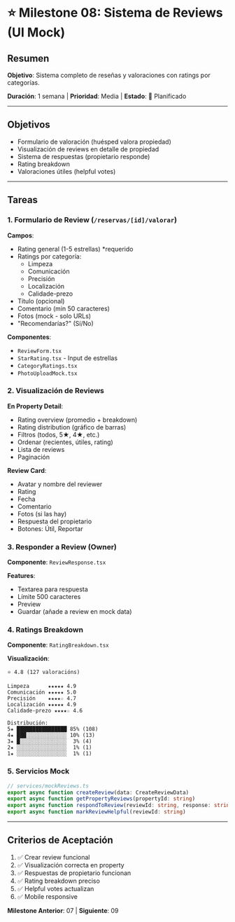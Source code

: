 # ⭐ Milestone 08: Sistema de Reviews (UI Mock)

## Resumen
**Objetivo**: Sistema completo de reseñas y valoraciones con ratings por categorías.

**Duración**: 1 semana | **Prioridad**: Media | **Estado**: 📅 Planificado

---

## Objetivos
- Formulario de valoración (huésped valora propiedad)
- Visualización de reviews en detalle de propiedad
- Sistema de respuestas (propietario responde)
- Rating breakdown
- Valoraciones útiles (helpful votes)

---

## Tareas

### 1. Formulario de Review (`/reservas/[id]/valorar`)

**Campos**:
- Rating general (1-5 estrellas) *requerido
- Ratings por categoría:
  - Limpeza
  - Comunicación
  - Precisión
  - Localización
  - Calidade-prezo
- Título (opcional)
- Comentario (min 50 caracteres)
- Fotos (mock - solo URLs)
- "Recomendarías?" (Sí/No)

**Componentes**:
- `ReviewForm.tsx`
- `StarRating.tsx` - Input de estrellas
- `CategoryRatings.tsx`
- `PhotoUploadMock.tsx`

### 2. Visualización de Reviews

**En Property Detail**:
- Rating overview (promedio + breakdown)
- Rating distribution (gráfico de barras)
- Filtros (todos, 5★, 4★, etc.)
- Ordenar (recientes, útiles, rating)
- Lista de reviews
- Paginación

**Review Card**:
- Avatar y nombre del reviewer
- Rating
- Fecha
- Comentario
- Fotos (si las hay)
- Respuesta del propietario
- Botones: Útil, Reportar

### 3. Responder a Review (Owner)

**Componente**: `ReviewResponse.tsx`

**Features**:
- Textarea para respuesta
- Límite 500 caracteres
- Preview
- Guardar (añade a review en mock data)

### 4. Ratings Breakdown

**Componente**: `RatingBreakdown.tsx`

**Visualización**:
```
⭐ 4.8 (127 valoracións)

Limpeza      ★★★★★ 4.9
Comunicación ★★★★★ 5.0
Precisión    ★★★★☆ 4.7
Localización ★★★★★ 4.9
Calidade-prezo ★★★★☆ 4.6

Distribución:
5★ ████████████████ 85% (108)
4★ ███░░░░░░░░░░░░░ 10% (13)
3★ █░░░░░░░░░░░░░░░  3% (4)
2★ ░░░░░░░░░░░░░░░░  1% (1)
1★ ░░░░░░░░░░░░░░░░  1% (1)
```

### 5. Servicios Mock

```typescript
// services/mockReviews.ts
export async function createReview(data: CreateReviewData)
export async function getPropertyReviews(propertyId: string)
export async function respondToReview(reviewId: string, response: string)
export async function markReviewHelpful(reviewId: string)
```

---

## Criterios de Aceptación
1. ✅ Crear review funcional
2. ✅ Visualización correcta en property
3. ✅ Respuestas de propietario funcionan
4. ✅ Rating breakdown preciso
5. ✅ Helpful votes actualizan
6. ✅ Mobile responsive

**Milestone Anterior**: 07 | **Siguiente**: 09


